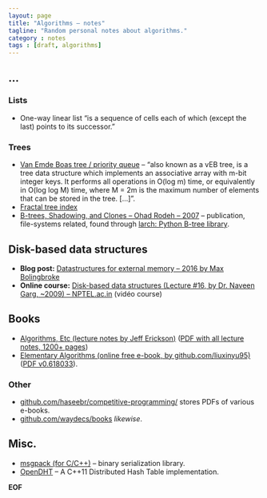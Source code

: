 ```yaml
---
layout: page
title: "Algorithms – notes"
tagline: "Random personal notes about algorithms."
category : notes
tags : [draft, algorithms]
---
```


## ...


### Lists

* One-way linear list “is a sequence of cells each of which (except the last)
  points to its successor.”

### Trees

* [Van Emde Boas tree / priority queue](https://en.wikipedia.org/wiki/Van_Emde_Boas_tree)
  – “also known as a vEB tree, is a tree data structure which implements an
  associative array with m-bit integer keys. It performs all operations in
  O(log m) time, or equivalently in O(log log M) time, where M = 2m is the
  maximum number of elements that can be stored in the tree. [...]”.
* [Fractal tree index](https://en.wikipedia.org/wiki/Fractal_tree_index)
* [B-trees, Shadowing, and Clones – Ohad Rodeh – 2007](http://liw.fi/larch/ohad-btrees-shadowing-clones.pdf)
  – publication, file-systems related, found through
  [larch: Python B-tree library](http://liw.fi/larch/).


## Disk-based data structures

* __Blog post:__ [Datastructures for external memory – 2016 by Max Bolingbroke](http://blog.omega-prime.co.uk/?p=197)
* __Online course:__ [Disk-based data structures (Lecture #16, by Dr. Naveen Garg, ~2009) – NPTEL.ac.in](http://nptel.ac.in/courses/106102064/16) (vidéo course)


## Books

* [Algorithms, Etc (lecture notes by Jeff Erickson)](http://jeffe.cs.illinois.edu/teaching/algorithms/)
  ([PDF with all lecture notes, 1200+ pages](http://jeffe.cs.illinois.edu/teaching/algorithms/everything.pdf))
* [Elementary Algorithms (online free e-book, by github.com/liuxinyu95)](https://github.com/liuxinyu95/AlgoXY)
  ([PDF v0.618033](https://github.com/liuxinyu95/AlgoXY/releases/download/v0.618033/elementary-algorithms.pdf)).

### Other

* [github.com/haseebr/competitive-programming/](https://github.com/haseebr/competitive-programming/tree/master/Materials)
  stores PDFs of various e-books.
* [github.com/waydecs/books](https://github.com/waydecs/books) _likewise_.

## Misc.

* [msgpack (for C/C++)](https://github.com/msgpack/msgpack-c)
  – binary serialization library.
* [OpenDHT](https://github.com/savoirfairelinux/opendht)
  – A C++11 Distributed Hash Table implementation.

__EOF__
